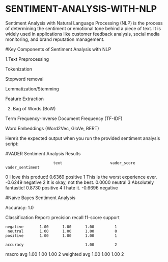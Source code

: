 # SENTIMENT-ANALYSIS-WITH-NLP

Sentiment Analysis with Natural Language Processing (NLP) is the process of determining the sentiment or emotional tone behind a piece of text. It is widely used in applications like customer feedback analysis, social media monitoring, and brand reputation management.

#Key Components of Sentiment Analysis with NLP

1.Text Preprocessing

Tokenization

Stopword removal

Lemmatization/Stemming

Feature Extraction

2. Bag of Words (BoW)

Term Frequency-Inverse Document Frequency (TF-IDF)

Word Embeddings (Word2Vec, GloVe, BERT)

Here’s the expected output when you run the provided sentiment analysis script:

#VADER Sentiment Analysis Results

                         text                     vader_score  vader_sentiment
0       I love this product!                     0.6369       positive
1  This is the worst experience ever.            -0.6249       negative
2  It is okay, not the best.                     0.0000       neutral
3       Absolutely fantastic!                    0.8730       positive
4                I hate it.                      -0.6696       negative


#Naïve Bayes Sentiment Analysis

Accuracy: 1.0

Classification Report:
              precision    recall  f1-score   support

    negative       1.00      1.00      1.00         1
     neutral       1.00      1.00      1.00         0
    positive       1.00      1.00      1.00         1

    accuracy                           1.00         2
   macro avg       1.00      1.00      1.00         2
weighted avg       1.00      1.00      1.00         2

